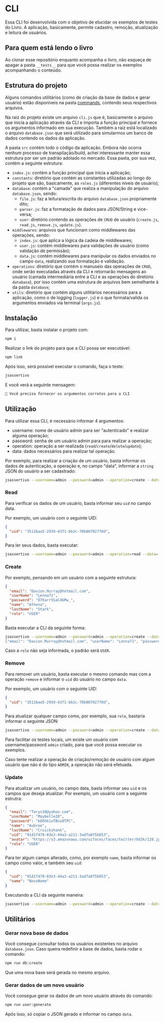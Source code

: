 # CLI
Essa CLI foi desenvolvida com o objetivo de elucidar os exemplos de testes do Livro. A aplicação, basicamente, permite cadastro, remoção, atualização e leitura de usuários.

## Para quem está lendo o livro
Ao clonar esse repositório enquanto acompanha o livro, não esqueça de apagar a pasta `__tests__` para que você possa realizar os exemplos acompanhando o conteúdo.

## Estrutura do projeto
Alguns comandos utilitários (como de criação da base de dados e gerar usuário) estão disponíveis na pasta [commands](./commands), contendo seus respectivos arquivos.

Na raiz do projeto existe um arquivo `cli.js` que é, basicamente o arquivo que inicia a aplicação através da CLI e importa a função principal e fornece os argumentos informado em sua execução. Também a raíz está localizado o arquivo `database.json` que será utilizado para simularmos um banco de dados contendo os dados da aplicação.

A pasta `src` contém todo o código da aplicação. Embora não ocorra nenhum processo de transpilação/build, achei interessante manter essa estrutura por ser um padrão adotado no mercado. Essa pasta, por sua vez, contém a seguinte estrutura:
- `index.js`: contém a função principal que inicia a aplicação;
- `constants`: diretório que contém as constantes utilizadas ao longo do projeto que são, basicamente, as `roles.js` (diferentes níveis de usuário);
- `database`: contém a "camada" que realiza a manipulação do arquivo `database.json`, sendo:
  - `file.js`: faz a leitura/escrita do arquivo `database.json` propriamente dito;
  - `parser.js`: faz a formatação de dados para JSON/String e vice-versa;
  - `user`: diretório contendo as operações de `CRUD` de usuário (`create.js`, `read.js`, `remove.js`, `update.js`).
- `middlewares`: arquivos que funcionam como middlewares das operações, sendo:
  - `index.js`: que aplica a lógica da cadeia de middlewares;
  - `user.js`: contém middlewares para validações de usuário (como validação de permissão);
  - `data.js`: contém middlewares para manipular os dados enviados no campo `data`, realizando sua formatação e validação.
- `operations`: diretório que contém o manuseio das operações de `CRUD`, onde serão executadas através da CLI e retornarão mensagens ao usuário (camada intermediária entre a CLI e as operações do diretório `database`), por isso contém uma estrutura de arquivos bem semelhante à da pasta `database`;
- `utils`: diretório que contém alguns utilitários necessários para a aplicação, como o de logging (`logger.js`) e o que formata/valida os argumentos enviados via terminal (`args.js`).


## Instalação
Para utilizar, basta instalar o projeto com:
```sh
npm i
```

Realizar o link do projeto para que a CLI possa ser executável:
```sh
npm link
```

Após isso, será possível executar o comando, faça o teste:
```sh
jsassertivo
```

E você verá a seguinte mensagem:
```sh
🚨 Você precisa fornecer os argumentos corretos para a CLI
```

## Utilização
Para utilizar essa CLI, é necessário informar 4 argumentos:
- username: nome de usuário admin para ser "autenticado" e realizar alguma operação;
- password: senha de um usuário admin para para realizar a operação;
- operation: operação a ser realizada (`read`/`create`/`delete`/`update`);
- data: dados necessários para realizar tal operação.

Por exemplo, para realizar a criação de um usuário, basta informar os dados de autenticação, a operação e, no campo "data", informar a `string` JSON do usuário a ser cadastrado:
```sh
jsassertivo --username=admin --password=admin --operation=create --data=string-json-do-usuario
```
### Read
Para verificar os dados de um usuário, basta informar seu `uid` no campo data.

Por exemplo, um usuário com o seguinte UID:
```json
{
  "uid": "3511baa5-2939-43f1-bb2c-70b80702770d",
}
```

Para ler seus dados, basta executar:
```sh
jsassertivo --username=admin --password=admin --operation=read --data='{"uid": "3511baa5-2939-43f1-bb2c-70b80702770d"}'
```

### Create
Por exemplo, pensando em um usuário com a seguinte estrutura:
```json
{
  "email": "Davion.Murray@hotmail.com",
  "userName": "Lenna71",
  "password": "D7Karr5SaC4bMw_",
  "name": "Athena",
  "lastName": "Stark",
  "role": "USER"
}
```

Basta executar a CLI da seguinte forma:
```sh
jsassertivo --username=admin --password=admin --operation=create --data='
{"email": "Davion.Murray@hotmail.com", "userName": "Lenna71", "password": "D7Karr5SaC4bMw_", "name": "Athena", "lastName": "Stark", "role": "USER"}'
```

Caso a `role` não seja informada, o padrão será `USER`.

### Remove
Para remover um usuário, basta executar o mesmo comando mas com a operação `remove` e informar o `uid` do usuário no campo `data`.

Por exemplo, um usuário com o seguinte UID:
```json
{
  "uid": "3511baa5-2939-43f1-bb2c-70b80702770d",
}
```

Para atualizar qualquer campo como, por exemplo, sua `role`, bastaria informar o seguinte JSON:

```sh
jsassertivo --username=admin --password=admin --operation=create --data='{"uid":"3511baa5-2939-43f1-bb2c-70b80702770d", "role": "ADMIN"}'
```

Para facilitar os testes locais, um existe um usuário com username/password `admin` criado, para que você possa executar os exemplos.

Caso tente realizar a operação de criação/remoção de usuário com algum usuário que não é do tipo `ADMIN`, a operação não será efetuada.

### Update
Para atualizar um usuário, no campo data, basta informar seu `uid` e os campos que deseja atualizar. Por exemplo, um usuário com a seguinte estrutra:
```json
{
  "email": "Taryn38@yahoo.com",
  "userName": "Maybelle28",
  "password": "k0Ohk1xTBnz8TPC",
  "name": "Aubree",
  "lastName": "Cruickshank",
  "uid": "91d1f470-83e3-44a3-a211-3ad7a8f5b853",
  "avatar": "https://s3.amazonaws.com/uifaces/faces/twitter/8d3k/128.jpg",
  "role": "USER"
}
```

Para ter algum campo alterado, como, por exemplo `name`, basta informar os campo como valor, e também seu `uid`:
```json
{
  "uid": "91d1f470-83e3-44a3-a211-3ad7a8f5b853",
  "name": "NovoNome"
}
```
Executando a CLI da seguinte maneira:
```sh
jsassertivo --username=admin --password=admin --operation=create --data='{"uid": "91d1f470-83e3-44a3-a211-3ad7a8f5b853","name": "NovoNome"}'
```

## Utilitários

### Gerar nova base de dados
Você consegue consultar todos os usuários existentes no arquivo `database.json`. Caso queira redefinir a base de dados, basta rodar o comando:
```sh
npm run db:create
```

Que uma nova base será gerada no mesmo arquivo.

### Gerar dados de um novo usuário
Você consegue gerar os dados de um novo usuário através do comando:
```sh
npm run user:generate
```

Após isso, só copiar o JSON gerado e informar no campo `data`.
